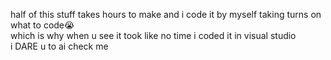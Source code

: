 half of this stuff takes hours to make and i code it by myself taking turns on what to code😭<br>which is why when u see it took like no time i coded it in visual studio<br>i DARE u to ai check me
